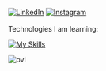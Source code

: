 <a href="https://www.linkedin.com/in/marek-dworecki/" target="_blank"><img src="https://img.shields.io/badge/LinkedIn-%230077B5.svg?&style=flat-square&logo=linkedin&logoColor=white" alt="LinkedIn"></a>
<a href="https://www.instagram.com/mdworecki535/" target="_blank"><img src="https://img.shields.io/badge/Instagram-%23E4405F.svg?&style=flat-square&logo=instagram&logoColor=white" alt="Instagram"></a>
<br><br>Technologies I am learning:

[![My Skills](https://skillicons.dev/icons?i=html,css,js,threejs,react,ts,vue,nodejs,python,vscode,idea)](https://skillicons.dev)

<img src="https://github-readme-stats.vercel.app/api/top-langs?username=MDworecki404&show_icons=true&locale=en&layout=compact&theme=chartreuse-dark" alt="ovi" />

<!---
MDworecki404/MDworecki404 is a ✨ special ✨ repository because its `README.md` (this file) appears on your GitHub profile.
You can click the Preview link to take a look at your changes.
--->

